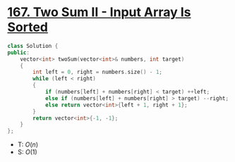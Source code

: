 # [167\. Two Sum II - Input Array Is Sorted](https://leetcode.com/problems/two-sum-ii-input-array-is-sorted/)

```cpp
class Solution {
public:
    vector<int> twoSum(vector<int>& numbers, int target)
    {
        int left = 0, right = numbers.size() - 1;
        while (left < right)
        {
            if (numbers[left] + numbers[right] < target) ++left;
            else if (numbers[left] + numbers[right] > target) --right;
            else return vector<int>{left + 1, right + 1};
        }
        return vector<int>{-1, -1};
    }
};
```

- T: $O(n)$
- S: $O(1)$

